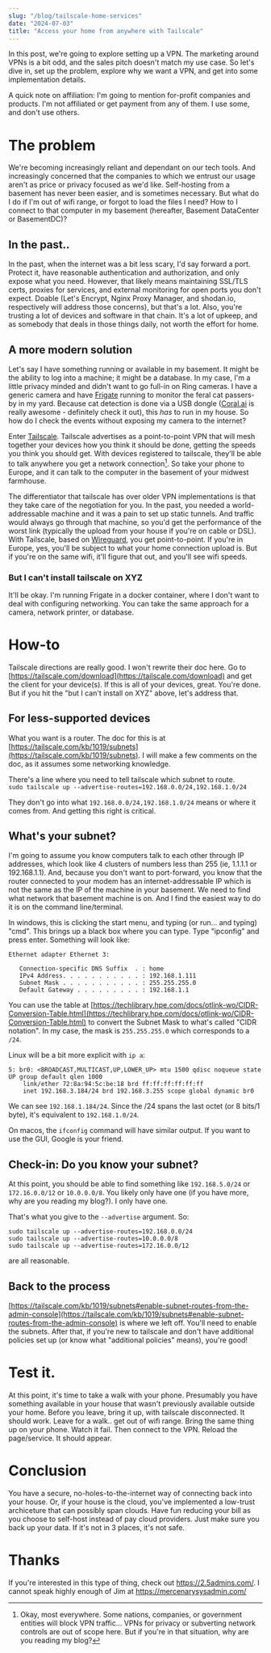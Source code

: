 ```yaml
---
slug: "/blog/tailscale-home-services"
date: "2024-07-03"
title: "Access your home from anywhere with Tailscale"
---
```


In this post, we're going to explore setting up a VPN.  The marketing around VPNs is a bit odd, and the sales pitch doesn't match my use case.  So let's dive in, set up the problem, explore why we want a VPN, and get into some implementation details.

A quick note on affiliation: I'm going to mention for-profit companies and products. I'm not affiliated or get payment from any of them. I use some, and don't use others. 

# The problem
We're becoming increasingly reliant and dependant on our tech tools.  And increasingly concerned that the companies to which we entrust our usage aren't as price or privacy focused as we'd like.  Self-hosting from a basement has never been easier, and is sometimes necessary.  But what do I do if I'm out of wifi range, or forgot to load the files I need?  How to I connect to that computer in my basement (hereafter, Basement DataCenter or BasementDC)?

## In the past..
In the past, when the internet was a bit less scary, I'd say forward a port.  Protect it, have reasonable authentication and authorization, and only expose what you need.  However, that likely means maintaining SSL/TLS certs, proxies for services, and external monitoring for open ports you don't expect.  Doable (Let's Encrypt, Nginx Proxy Manager, and shodan.io, respectively will address those concerns), but that's a lot.  Also, you're trusting a lot of devices and software in that chain.  It's a lot of upkeep, and as somebody that deals in those things daily, not worth the effort for home.

## A more modern solution
Let's say I have something running or available in my basement.  It might be the ability to log into a machine; it might be a database.  In my case, I'm a little privacy minded and didn't want to go full-in on Ring cameras. I have a generic camera and have [Frigate](https://frigate.video/) running to monitor the feral cat passers-by in my yard.  Because cat detection is done via a USB dongle ([Coral.ai](https://coral.ai/) is really awesome - definitely check it out), this *has* to run in my house.  So how do I check the events without exposing my camera to the internet?

Enter [Tailscale](https://tailscale.com/).  Tailscale advertises as a point-to-point VPN that will mesh together your devices how you think it should be done, getting the speeds you think you should get.  With devices registered to tailscale, they'll be able to talk anywhere you get a network connection[^1].  So take your phone to Europe, and it can talk to the computer in the basement of your midwest farmhouse.

The differentiator that tailscale has over older VPN implementations is that they take care of the negotiation for you.  In the past, you needed a world-addressable machine and it was a pain to set up static tunnels.  And traffic would always go through that machine, so you'd get the performance of the worst link (typically the upload from your house if you're on cable or DSL).  With Tailscale, based on [Wireguard](https://www.wireguard.com/), you get point-to-point.  If you're in Europe, yes, you'll be subject to what your home connection upload is.  But if you're on the same wifi, it'll figure that out, and you'll see wifi speeds.

### But I can't install tailscale on XYZ
It'll be okay.  I'm running Frigate in a docker container, where I don't want to deal with configuring networking.  You can take the same approach for a camera, network printer, or database.

# How-to
Tailscale directions are really good.  I won't rewrite their doc here.  Go to [https://tailscale.com/download](https://tailscale.com/download) and get the client for your device(s).  If this is all of your devices, great. You're done.  But if you hit the "but I can't install on XYZ" above, let's address that.

## For less-supported devices
What you want is a router.  The doc for this is at [https://tailscale.com/kb/1019/subnets](https://tailscale.com/kb/1019/subnets).  I will make a few comments on the doc, as it assumes some networking knowledge.

There's a line where you need to tell tailscale which subnet to route.  
`sudo tailscale up --advertise-routes=192.168.0.0/24,192.168.1.0/24`

They don't go into what `192.168.0.0/24,192.168.1.0/24` means or where it comes from.  And getting this right is critical.

## What's your subnet?
I'm going to assume you know computers talk to each other through IP addresses, which look like 4 clusters of numbers less than 255 (ie, 1.1.1.1 or 192.168.1.1).  And, because you don't want to port-forward, you know that the router connected to your modem has an internet-addressable IP which is not the same as the IP of the machine in your basement.  We need to find what network that basement machine is on.  And I find the easiest way to do it is on the command line/terminal.

In windows, this is clicking the start menu, and typing (or run... and typing) "cmd".  This brings up a black box where you can type.  Type "ipconfig" and press enter.  Something will look like:
```
Ethernet adapter Ethernet 3:

   Connection-specific DNS Suffix  . : home
   IPv4 Address. . . . . . . . . . . : 192.168.1.111
   Subnet Mask . . . . . . . . . . . : 255.255.255.0
   Default Gateway . . . . . . . . . : 192.168.1.1
```
You can use the table at [https://techlibrary.hpe.com/docs/otlink-wo/CIDR-Conversion-Table.html](https://techlibrary.hpe.com/docs/otlink-wo/CIDR-Conversion-Table.html) to convert the Subnet Mask to what's called "CIDR notation".  In my case, the mask is `255.255.255.0` which corresponds to a `/24`.  

Linux will be a bit more explicit with `ip a`:
```
5: br0: <BROADCAST,MULTICAST,UP,LOWER_UP> mtu 1500 qdisc noqueue state UP group default qlen 1000
    link/ether 72:8a:94:5c:be:18 brd ff:ff:ff:ff:ff:ff
    inet 192.168.3.184/24 brd 192.168.3.255 scope global dynamic br0
```
We can see `192.168.1.184/24`.  Since the /24 spans the last octet (or 8 bits/1 byte), it's equivalent to `192.168.1.0/24`.

On macos, the `ifconfig` command will have similar output.  If you want to use the GUI, Google is your friend.

## Check-in: Do you know your subnet?
At this point, you should be able to find something like `192.168.5.0/24` or `172.16.0.0/12` or `10.0.0.0/8`.  You likely only have one (if you have more, why are you reading my blog?).  I only have one.

That's what you give to the `--advertise` argument.  So:
```
sudo tailscale up --advertise-routes=192.168.0.0/24
sudo tailscale up --advertise-routes=10.0.0.0/8
sudo tailscale up --advertise-routes=172.16.0.0/12
```
are all reasonable.  

## Back to the process
[https://tailscale.com/kb/1019/subnets#enable-subnet-routes-from-the-admin-console](https://tailscale.com/kb/1019/subnets#enable-subnet-routes-from-the-admin-console) is where we left off.  You'll need to enable the subnets.  After that, if you're new to tailscale and don't have additional policies set up (or know what "additional policies" means), you're good!

# Test it.
At this point, it's time to take a walk with your phone.  Presumably you have something available in your house that wasn't previously available outside your home.  Before you leave, bring it up, with tailscale disconnected.  It should work.  Leave for a walk.. get out of wifi range.  Bring the same thing up on your phone. Watch it fail.  Then connect to the VPN.  Reload the page/service.  It should appear.

# Conclusion
You have a secure, no-holes-to-the-internet way of connecting back into your house.  Or, if your house is the cloud, you've implemented a low-trust archiceture that can possibly span clouds.  Have fun reducing your bill as you choose to self-host instead of pay cloud providers.  Just make sure you back up your data.  If it's not in 3 places, it's not safe.

# Thanks
If you're interested in this type of thing, check out https://2.5admins.com/.  I cannot speak highly enough of Jim at https://mercenarysysadmin.com/ 


[^1]: Okay, most everywhere.  Some nations, companies, or government entities will block VPN traffic... VPNs for privacy or subverting network controls are out of scope here.  But if you're in that situation, why are you reading my blog?
[^2]: For the curious, IPv4 addresses are 4 groups of 8 bits.  The number at the end of the CIDR are the bits that identify the network.  The remaining bits identify the host on the network.  In the case above, there are ~255 available addresses on the subnet.
